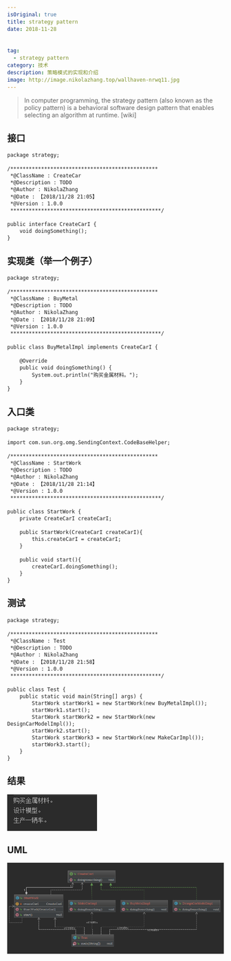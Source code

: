 ```yaml
---
isOriginal: true
title: strategy pattern
date: 2018-11-28


tag:
  - strategy pattern
category: 技术
description: 策略模式的实现和介绍
image: http://image.nikolazhang.top/wallhaven-nrwq11.jpg
---
```


>In computer programming, the strategy pattern (also known as the policy pattern) is a behavioral software design pattern that enables selecting an algorithm at runtime. [wiki]


<!--more-->

## 接口

```
package strategy;

/************************************************
 *@ClassName : CreateCar
 *@Description : TODO
 *@Author : NikolaZhang
 *@Date : 【2018/11/28 21:05】
 *@Version : 1.0.0
 *************************************************/

public interface CreateCarI {
    void doingSomething();
}

```

## 实现类（举一个例子）
```
package strategy;

/************************************************
 *@ClassName : BuyMetal
 *@Description : TODO
 *@Author : NikolaZhang
 *@Date : 【2018/11/28 21:09】
 *@Version : 1.0.0
 *************************************************/

public class BuyMetalImpl implements CreateCarI {

    @Override
    public void doingSomething() {
        System.out.println("购买金属材料。");
    }
}

```
## 入口类
```
package strategy;

import com.sun.org.omg.SendingContext.CodeBaseHelper;

/************************************************
 *@ClassName : StartWork
 *@Description : TODO
 *@Author : NikolaZhang
 *@Date : 【2018/11/28 21:14】
 *@Version : 1.0.0
 *************************************************/

public class StartWork {
    private CreateCarI createCarI;

    public StartWork(CreateCarI createCarI){
        this.createCarI = createCarI;
    }

    public void start(){
        createCarI.doingSomething();
    }
}

```

## 测试
```
package strategy;

/************************************************
 *@ClassName : Test
 *@Description : TODO
 *@Author : NikolaZhang
 *@Date : 【2018/11/28 21:58】
 *@Version : 1.0.0
 *************************************************/

public class Test {
    public static void main(String[] args) {
        StartWork startWork1 = new StartWork(new BuyMetalImpl());
        startWork1.start();
        StartWork startWork2 = new StartWork(new DesignCarModelImpl());
        startWork2.start();
        StartWork startWork3 = new StartWork(new MakeCarImpl());
        startWork3.start();
    }
}

```

## 结果
![结果图片](/images/article/28/result.png)

## UML
![结果图片](/images/article/28/UML.png)
